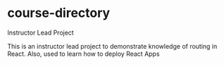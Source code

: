 # course-directory
 Instructor Lead Project

 This is an instructor lead project to demonstrate knowledge of 
 routing in React. Also, used to learn how to deploy React Apps
